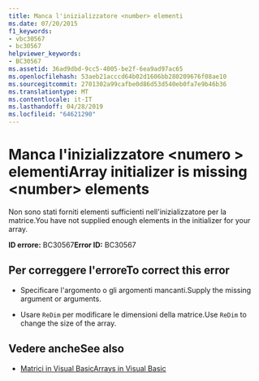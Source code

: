 ```yaml
---
title: Manca l'inizializzatore <number> elementi
ms.date: 07/20/2015
f1_keywords:
- vbc30567
- bc30567
helpviewer_keywords:
- BC30567
ms.assetid: 36ad9dbd-9cc5-4005-be2f-6ea9ad97ac65
ms.openlocfilehash: 53aeb21acccd64b02d1606bb280209676f08ae10
ms.sourcegitcommit: 2701302a99cafbe0d86d53d540eb0fa7e9b46b36
ms.translationtype: MT
ms.contentlocale: it-IT
ms.lasthandoff: 04/28/2019
ms.locfileid: "64621290"
---
```

# <a name="array-initializer-is-missing-number-elements"></a><span data-ttu-id="a871e-102">Manca l'inizializzatore \<numero > elementi</span><span class="sxs-lookup"><span data-stu-id="a871e-102">Array initializer is missing \<number> elements</span></span>
<span data-ttu-id="a871e-103">Non sono stati forniti elementi sufficienti nell'inizializzatore per la matrice.</span><span class="sxs-lookup"><span data-stu-id="a871e-103">You have not supplied enough elements in the initializer for your array.</span></span>  
  
 <span data-ttu-id="a871e-104">**ID errore:** BC30567</span><span class="sxs-lookup"><span data-stu-id="a871e-104">**Error ID:** BC30567</span></span>  
  
## <a name="to-correct-this-error"></a><span data-ttu-id="a871e-105">Per correggere l'errore</span><span class="sxs-lookup"><span data-stu-id="a871e-105">To correct this error</span></span>  
  
- <span data-ttu-id="a871e-106">Specificare l'argomento o gli argomenti mancanti.</span><span class="sxs-lookup"><span data-stu-id="a871e-106">Supply the missing argument or arguments.</span></span>  
  
- <span data-ttu-id="a871e-107">Usare `ReDim` per modificare le dimensioni della matrice.</span><span class="sxs-lookup"><span data-stu-id="a871e-107">Use `ReDim` to change the size of the array.</span></span>  
  
## <a name="see-also"></a><span data-ttu-id="a871e-108">Vedere anche</span><span class="sxs-lookup"><span data-stu-id="a871e-108">See also</span></span>

- [<span data-ttu-id="a871e-109">Matrici in Visual Basic</span><span class="sxs-lookup"><span data-stu-id="a871e-109">Arrays in Visual Basic</span></span>](~/docs/visual-basic/programming-guide/language-features/arrays/index.md)
